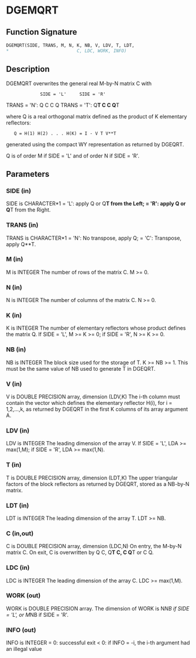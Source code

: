 # DGEMQRT

## Function Signature

```fortran
DGEMQRT(SIDE, TRANS, M, N, K, NB, V, LDV, T, LDT,
*                          C, LDC, WORK, INFO)
```

## Description


 DGEMQRT overwrites the general real M-by-N matrix C with

                 SIDE = 'L'     SIDE = 'R'
 TRANS = 'N':      Q C            C Q
 TRANS = 'T':   Q**T C            C Q**T

 where Q is a real orthogonal matrix defined as the product of K
 elementary reflectors:

       Q = H(1) H(2) . . . H(K) = I - V T V**T

 generated using the compact WY representation as returned by DGEQRT.

 Q is of order M if SIDE = 'L' and of order N  if SIDE = 'R'.

## Parameters

### SIDE (in)

SIDE is CHARACTER*1 = 'L': apply Q or Q**T from the Left; = 'R': apply Q or Q**T from the Right.

### TRANS (in)

TRANS is CHARACTER*1 = 'N': No transpose, apply Q; = 'C': Transpose, apply Q**T.

### M (in)

M is INTEGER The number of rows of the matrix C. M >= 0.

### N (in)

N is INTEGER The number of columns of the matrix C. N >= 0.

### K (in)

K is INTEGER The number of elementary reflectors whose product defines the matrix Q. If SIDE = 'L', M >= K >= 0; if SIDE = 'R', N >= K >= 0.

### NB (in)

NB is INTEGER The block size used for the storage of T. K >= NB >= 1. This must be the same value of NB used to generate T in DGEQRT.

### V (in)

V is DOUBLE PRECISION array, dimension (LDV,K) The i-th column must contain the vector which defines the elementary reflector H(i), for i = 1,2,...,k, as returned by DGEQRT in the first K columns of its array argument A.

### LDV (in)

LDV is INTEGER The leading dimension of the array V. If SIDE = 'L', LDA >= max(1,M); if SIDE = 'R', LDA >= max(1,N).

### T (in)

T is DOUBLE PRECISION array, dimension (LDT,K) The upper triangular factors of the block reflectors as returned by DGEQRT, stored as a NB-by-N matrix.

### LDT (in)

LDT is INTEGER The leading dimension of the array T. LDT >= NB.

### C (in,out)

C is DOUBLE PRECISION array, dimension (LDC,N) On entry, the M-by-N matrix C. On exit, C is overwritten by Q C, Q**T C, C Q**T or C Q.

### LDC (in)

LDC is INTEGER The leading dimension of the array C. LDC >= max(1,M).

### WORK (out)

WORK is DOUBLE PRECISION array. The dimension of WORK is N*NB if SIDE = 'L', or M*NB if SIDE = 'R'.

### INFO (out)

INFO is INTEGER = 0: successful exit < 0: if INFO = -i, the i-th argument had an illegal value


